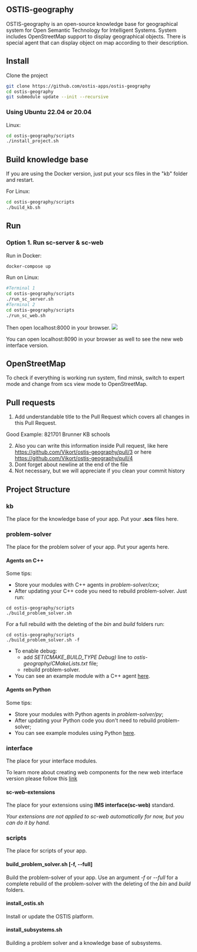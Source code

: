 ## OSTIS-geography
OSTIS-geography is an open-source knowledge base for geographical system for Open Semantic Technology for Intelligent Systems. System includes OpenStreetMap support to display geographical objects. There is special agent that can display object on map according to their description.

## Install

Clone the project
```sh
git clone https://github.com/ostis-apps/ostis-geography
cd ostis-geography
git submodule update --init --recursive
```

### Using Ubuntu 22.04 or 20.04
Linux:
```sh
cd ostis-geography/scripts
./install_project.sh
```

## Build knowledge base
If you are using the Docker version, just put your scs files in the "kb" folder and restart.

For Linux:
```sh
cd ostis-geography/scripts
./build_kb.sh
```

## Run
### Option 1. Run sc-server & sc-web

Run in Docker:
```sh
docker-compose up
```

Run on Linux:
```sh
#Terminal 1
cd ostis-geography/scripts
./run_sc_server.sh
#Terminal 2
cd ostis-geography/scripts
./run_sc_web.sh
```

Then open localhost:8000 in your browser.
![](https://i.imgur.com/6SehI5s.png)

You can open localhost:8090 in your browser as well to see the new web interface version.

## OpenStreetMap
To check if everything is working run system, find minsk, switch to expert mode and change from scs view mode to OpenStreetMap.

## Pull requests
1. Add understandable title to the Pull Request which covers all changes in this Pull Request.

Good Example:
821701 Brunner KB schools

2. Also you can write this information inside Pull request, like here https://github.com/Vikort/ostis-geography/pull/3 or here https://github.com/Vikort/ostis-geography/pull/4
3. Dont forget about newline at the end of the file
4. Not necessary, but we will appreciate if you clean your commit history

## Project Structure

### kb
The place for the knowledge base of your app. Put your **.scs** files here.

### problem-solver
The place for the problem solver of your app. Put your agents here.

#### Agents on C++
Some tips:
- Store your modules with C++ agents in *problem-solver/cxx*;
- After updating your C++ code you need to rebuild problem-solver. Just run:
```
cd ostis-geography/scripts
./build_problem_solver.sh
```
For a full rebuild with the deleting of the *bin* and *build* folders run:
```
cd ostis-geography/scripts
./build_problem_solver.sh -f
```

- To enable debug:
  * add *SET(CMAKE_BUILD_TYPE Debug)* line
    to *ostis-geography/CMakeLists.txt* file;
  * rebuild problem-solver.
- You can see an example module with a C++ agent [here](problem-solver/cxx/exampleModule/README.md).

#### Agents on Python
Some tips:
- Store your modules with Python agents in *problem-solver/py*;
- After updating your Python code you don't need to rebuild problem-solver;
- You can see example modules using Python [here](problem-solver/py).

### interface

The place for your interface modules.

To learn more about creating web components for the new web interface version please follow this [link](https://github.com/MikhailSadovsky/sc-machine/tree/example/web/client)

#### sc-web-extensions
The place for your extensions using **IMS interface(sc-web)** standard.

*Your extensions are not applied to sc-web automatically for now, but you can do it by hand.*

### scripts
The place for scripts of your app.

#### build_problem_solver.sh [-f, --full]
Build the problem-solver of your app. Use an argument *-f* or *--full* for a complete rebuild of the problem-solver with the deleting of the *bin* and *build* folders.

#### install_ostis.sh
Install or update the OSTIS platform.

#### install_subsystems.sh
Building a problem solver and a knowledge base of subsystems.